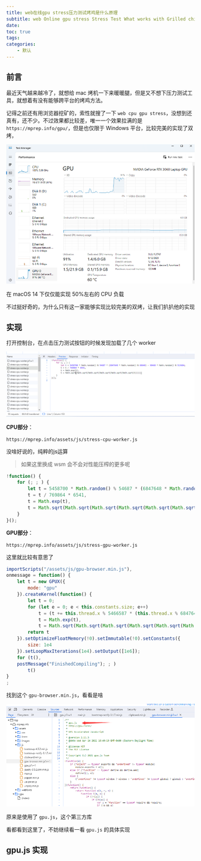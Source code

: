 ```yaml
---
title: web在线gpu stress压力测试烤鸡是什么原理
subtitle: web Online gpu stress Stress Test What works with Grilled chicken
date: 
toc: true
tags: 
categories: 
    - 默认
---
```


## 前言
最近天气越来越冷了，就想给 mac 烤机一下来暖暖腿，但是又不想下压力测试工具，就想着有没有能够跨平台的烤鸡方法。

记得之前还有用浏览器挖矿的，索性就搜了一下 `web cpu gpu stress`，没想到还真有，还不少。不过效果都比较差，唯一一个效果拉满的是 `https://mprep.info/gpu/`，但是也仅限于 Windows 平台，比较完美的实现了双烤，

![16965165614991696516560765.png](https://raw.githubusercontent.com/james-curtis/blog-img/img/img/16965165614991696516560765.png)

在 macOS 14 下仅仅能实现 50%左右的 CPU 负载

不过挺好奇的，为什么只有这一家能够实现比较完美的双烤，让我们扒扒他的实现

## 实现

打开控制台，在点击压力测试按钮的时候发现加载了几个 worker

![16965168514981696516850855.png](https://raw.githubusercontent.com/james-curtis/blog-img/img/img/16965168514981696516850855.png)

**CPU部分**：

`https://mprep.info/assets/js/stress-cpu-worker.js`

没啥好说的，纯粹的js运算

> 如果这里换成 wsm 会不会对性能压榨的更多呢

```js
!function() {
    for (; ; ) {
        let t = 5458700 * Math.random() % 54687 * (6847648 * Math.random() % 68648) - 98468 * Math.random() % 513684;
        t = t / 769864 * 6541,
        t = Math.exp(t),
        t = Math.sqrt(Math.sqrt(Math.sqrt(Math.sqrt(Math.sqrt(Math.sqrt(t))))))
    }
}();
```

**GPU部分**：

`https://mprep.info/assets/js/stress-gpu-worker.js`

这里就比较有意思了

```js
importScripts("/assets/js/gpu-browser.min.js"),
onmessage = function() {
    let t = new GPUX({
        mode: "gpu"
    }).createKernel(function() {
        let t = 0;
        for (let e = 0; e < this.constants.size; e++)
            t = (t += this.thread.x % 5466587 * (this.thread.x % 6847648) - this.thread.x % 51374684) / (this.thread.x % 9769864) * 6541,
            t = Math.exp(t),
            t = Math.sqrt(Math.sqrt(Math.sqrt(Math.sqrt(Math.sqrt(Math.sqrt(t))))));
        return t
    }).setOptimizeFloatMemory(!0).setImmutable(!0).setConstants({
        size: 1e4
    }).setLoopMaxIterations(1e4).setOutput([1e6]);
    for (t(),
    postMessage("FinishedCompiling"); ; )
        t()
}
;
```

找到这个 `gpu-browser.min.js`，看看是啥

![16965170325071696517032336.png](https://raw.githubusercontent.com/james-curtis/blog-img/img/img/16965170325071696517032336.png)

原来是使用了 `gpu.js`，这个第三方库

看都看到这里了，不妨继续看一看 `gpu.js` 的具体实现

## gpu.js 实现




